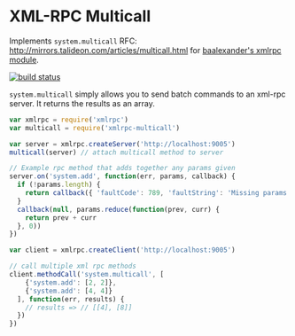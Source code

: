 # XML-RPC Multicall
Implements `system.multicall` RFC:
http://mirrors.talideon.com/articles/multicall.html for [baalexander's
xmlrpc module](https://github.com/baalexander/node-xmlrpc/).

[![build status](https://secure.travis-ci.org/timoxley/node-xmlrpc-multicall.png)](http://travis-ci.org/timoxley/node-xmlrpc-multicall)

`system.multicall` simply allows you to send batch commands to an xml-rpc
server. It returns the results as an array.

```js
var xmlrpc = require('xmlrpc')
var multicall = require('xmlrpc-multicall')

var server = xmlrpc.createServer('http://localhost:9005')
multicall(server) // attach multicall method to server

// Example rpc method that adds together any params given
server.on('system.add', function(err, params, callback) {
  if (!params.length) {
    return callback({ 'faultCode': 789, 'faultString': 'Missing params' })
  }
  callback(null, params.reduce(function(prev, curr) {
    return prev + curr
  }, 0))
})

var client = xmlrpc.createClient('http://localhost:9005')

// call multiple xml rpc methods
client.methodCall('system.multicall', [
    {'system.add': [2, 2]},
    {'system.add': [4, 4]}
  ], function(err, results) {
    // results => // [[4], [8]]
  })
})
```
